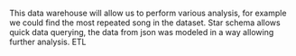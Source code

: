 This data warehouse will allow us to perform various analysis, for example we could find the most repeated song in the dataset.
Star schema allows quick data querying, the data from json was modeled in a way allowing further analysis. ETL 
